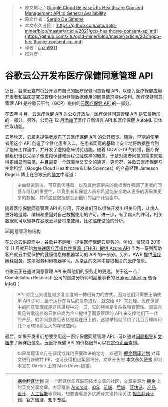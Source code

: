> * 原文地址：[Google Cloud Releases Its Healthcare Consent Management API to General Availability](https://www.infoq.com/news/2021/03/gcp-healthcare-consent-api)
> * 原文作者：[Sergio De Simone](https://www.infoq.com/profile/Sergio-De-Simone/)
> * 本文永久链接：[https://github.com/xitu/gold-miner/blob/master/article/2021/gcp-healthcare-consent-api.md](https://github.com/xitu/gold-miner/blob/master/article/2021/gcp-healthcare-consent-api.md)
> * 译者：[chzh9311](https://github.com/chzh9311)
> * 校对者：

# 谷歌云公开发布医疗保健同意管理 API

近日，谷歌云宣布将公开发布自己的医疗保健同意管理 API，以便为医疗保健应用开发者和临床研究员管理个体对健康数据使用的同意情况提供便利。医疗保健同意管理 API 是谷歌云平台（GCP）提供的[云医疗保健 API](https://cloud.google.com/healthcare) 的一部分。

在去年 4 月，云医疗保健 API [对公众开放](https://www.infoq.com/news/2020/04/google-healthcare-api-ga/)后，医疗保健同意管理 API 是它最新加的一部分。另外，公司在 12 月[添加了](https://www.infoq.com/news/2020/12/google-healthcare-ai-ml/)医疗自然语言 API 和医疗保健 AutoML 实体抽取功能。

去年秋天，云服务提供者[发布了](https://cloud.google.com/blog/topics/healthcare-life-sciences/googles-healthcare-consent-management-api-protects-user-data)云医疗保健 API 的公开概览。随后，早期的使用者用这个 API 创造了个性化患者入口，在患者同意的基础上安全地将数据整合到了临床工作流中，并开发了虚拟临床试验功能。随着 COVID-19 的传播，医疗保健组织很快采纳了像虚拟保健和远程试验这样的概念，于是对患者同意的需求就变得更加显而易见，并且需要一个既简单又安全的通道。更何况，谷歌云医疗保健与生命科学（Google Cloud Healthcare & Life Sciences）的产品经理 Jameson Rogers 博士在谷歌云的[博文](https://cloud.google.com/blog/topics/healthcare-life-sciences/google-cloud-healthcare-consent-management-api-generally-available)中写道：

> 由血糖监测仪、可穿戴传感器、以及其他源带来的数据爆炸强调了患者的同意与隐私的重要性，毕竟患者和保健人员都希望能安全地从更多的源采集更多的数据，并将这些数据整合到他们的治疗计划当中。

随着医疗保健同意管理 API 的应用，开发者们可以很快开发出相关应用，让病人更好地追踪、编辑和撤回对自己数据使用的许可。进一步，有了病人的许可，相关数据就可以留存在谷歌云以备将来使用，比如临床试验的分析。

![同意管理的结构](https://cloud.google.com/healthcare/images/consent_architecture.svg)

在公众云供应商中，谷歌并不是唯一提供医疗保健云服务的。例如，微软自 2019 年 11 月就开始[为快速医疗互操作性资源（FHIR）提供 Azure API](https://www.infoq.com/news/2019/11/azure-api-fhir-ga/) 作为一系列帮助客户就云中受保护的健康信息做机器学习的 API 的一部分。另外，AWS 提供[医疗解释服务](https://aws.amazon.com/comprehend/medical/)。这项服务利用机器学习，从杂乱的文本中提取相关的医疗信息。

谷歌云正在通过同意管理 API 来帮他们的服务走的更远。关于这一点，Constellation Research 公司的首席分析师和副董事长的 [Holger Mueller](https://twitter.com/holgermu) 告诉 InfoQ：

> API 对企业来说是减少复杂度的一种很有力的方式，因为他们只需要正确使用 API 即可，至于运行在背后的复杂进程，就交给 API 来处理。医疗保健中的同意管理就是这些进程中的一员，它的特点是复杂性和官僚性。很高兴看见谷歌这样的云供应商为企业提供了同意管理的 API 来支撑他们下一代的产品。假如同意意见表格是写在纸上的，这项举措就节约了几百万棵树和几个足球场那么大的存储空间。

最后，如果开发者们想要使用这一医疗保健同意管理 API，可以通过[问题指导](https://cloud.google.com/healthcare/docs/how-tos/consent)和[文档](https://cloud.google.com/healthcare/docs/concepts/consent)来了解详细信息。云医疗保健 API 的价格细节可以在[定价页面](https://cloud.google.com/healthcare/pricing)查到。

> 如果发现译文存在错误或其他需要改进的地方，欢迎到 [掘金翻译计划](https://github.com/xitu/gold-miner) 对译文进行修改并 PR，也可获得相应奖励积分。文章开头的 **本文永久链接** 即为本文在 GitHub 上的 MarkDown 链接。

---

> [掘金翻译计划](https://github.com/xitu/gold-miner) 是一个翻译优质互联网技术文章的社区，文章来源为 [掘金](https://juejin.im) 上的英文分享文章。内容覆盖 [Android](https://github.com/xitu/gold-miner#android)、[iOS](https://github.com/xitu/gold-miner#ios)、[前端](https://github.com/xitu/gold-miner#前端)、[后端](https://github.com/xitu/gold-miner#后端)、[区块链](https://github.com/xitu/gold-miner#区块链)、[产品](https://github.com/xitu/gold-miner#产品)、[设计](https://github.com/xitu/gold-miner#设计)、[人工智能](https://github.com/xitu/gold-miner#人工智能)等领域，想要查看更多优质译文请持续关注 [掘金翻译计划](https://github.com/xitu/gold-miner)、[官方微博](http://weibo.com/juejinfanyi)、[知乎专栏](https://zhuanlan.zhihu.com/juejinfanyi)。
